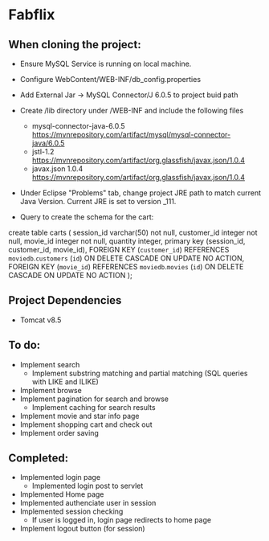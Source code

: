 # Fabflix

## When cloning the project:
  - Ensure MySQL Service is running on local machine.
  - Configure WebContent/WEB-INF/db_config.properties
  
  - Add External Jar -> MySQL Connector/J 6.0.5 to project buid path
  - Create /lib directory under /WEB-INF and include the following files
    - mysql-connector-java-6.0.5 https://mvnrepository.com/artifact/mysql/mysql-connector-java/6.0.5
    - jstl-1.2 https://mvnrepository.com/artifact/org.glassfish/javax.json/1.0.4
    - javax.json 1.0.4 https://mvnrepository.com/artifact/org.glassfish/javax.json/1.0.4
  - Under Eclipse "Problems" tab, change project JRE path to match current Java Version. Current JRE is set to version _111.
  - Query to create the schema for the cart:
  
  create table carts (
	session_id varchar(50) not null,
    customer_id integer not null,
    movie_id integer not null,
    quantity integer,
    primary key (session_id, customer_id, movie_id),
    FOREIGN KEY (`customer_id`)
        REFERENCES `moviedb`.`customers` (`id`)
        ON DELETE CASCADE ON UPDATE NO ACTION,
    FOREIGN KEY (`movie_id`)
        REFERENCES `moviedb`.`movies` (`id`)
        ON DELETE CASCADE ON UPDATE NO ACTION
    );
  
## Project Dependencies
  - Tomcat v8.5
  
## To do:
  - Implement search
    - Implement substring matching and partial matching (SQL queries with LIKE and ILIKE)
  - Implement browse
  - Implement pagination for search and browse
    - Implement caching for search results
  - Implement movie and star info page
  - Implement shopping cart and check out
  - Implement order saving
  
## Completed:
  - Implemented login page
    - Implemented login post to servlet
  - Implemented Home page
  - Implemented authenciate user in session
  - Implemented session checking
    - If user is logged in, login page redirects to home page
  - Implement logout button (for session)
